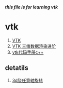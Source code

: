 ___this file is for learning vtk___   

#   vtk
1.  [VTK](https://www.cnblogs.com/liangliangh/p/3209995.html)    
2.  [VTK 三维数据渲染进阶](https://blog.csdn.net/shenziheng1/category_9277349.html)   
3.  [vtk代码手册c++](https://vtk.org/doc/nightly/html/index.html)  

##  detatils   
1.  [3d绕任意轴旋转](https://krasjet.github.io/quaternion/quaternion.pdf)   
